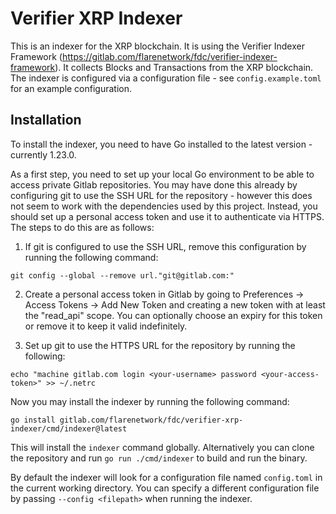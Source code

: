 Verifier XRP Indexer
====================

This is an indexer for the XRP blockchain. It is using the Verifier Indexer
Framework (https://gitlab.com/flarenetwork/fdc/verifier-indexer-framework). It
collects Blocks and Transactions from the XRP blockchain. The indexer is
configured via a configuration file - see `config.example.toml` for an example
configuration.

Installation
------------

To install the indexer, you need to have Go installed to the latest version -
currently 1.23.0.

As a first step, you need to set up your local Go environment to be able to
access private Gitlab repositories. You may have done this already by
configuring git to use the SSH URL for the repository - however this does
not seem to work with the dependencies used by this project. Instead, you
should set up a personal access token and use it to authenticate via HTTPS.
The steps to do this are as follows:

1. If git is configured to use the SSH URL, remove this configuration by
   running the following command:
```
git config --global --remove url."git@gitlab.com:"
```

2. Create a personal access token in Gitlab by going to Preferences -> Access
   Tokens -> Add New Token and creating a new token with at least the "read_api"
   scope. You can optionally choose an expiry for this token or remove it
   to keep it valid indefinitely.

3. Set up git to use the HTTPS URL for the repository by running the following:
```
echo "machine gitlab.com login <your-username> password <your-access-token>" >> ~/.netrc
```

Now you may install the indexer by running the following command:

```shell
go install gitlab.com/flarenetwork/fdc/verifier-xrp-indexer/cmd/indexer@latest
```

This will install the `indexer` command globally. Alternatively you can clone
the repository and run `go run ./cmd/indexer` to build and run the binary.

By default the indexer will look for a configuration file named `config.toml`
in the current working directory. You can specify a different configuration
file by passing `--config <filepath>` when running the indexer.

